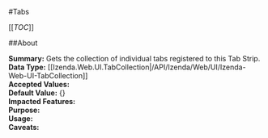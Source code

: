 #Tabs

[[_TOC_]]

##About

**Summary:**  Gets the collection of individual tabs registered to this Tab Strip.   
**Data Type:** [[Izenda.Web.UI.TabCollection|/API/Izenda/Web/UI/Izenda-Web-UI-TabCollection]]  
**Accepted Values:**   
**Default Value:** {}  
**Impacted Features:**   
**Purpose:**   
**Usage:**   
**Caveats:**   

